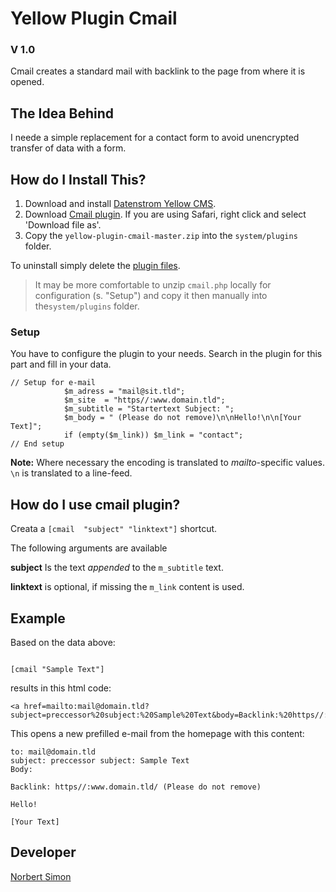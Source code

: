 # Yellow Plugin Cmail 

### V 1.0

Cmail creates a standard mail with backlink to the page from where it is opened.

## The Idea Behind

I neede a simple replacement for a contact form to avoid unencrypted transfer of data with a form.

## How do I Install This?

1. Download and install [Datenstrom Yellow CMS](https://github.com/datenstrom/yellow/).
2. Download [Cmail plugin](https://github.com/BsNoSi/yellow-plugin-cmail/archive/master.zip ).  If you are using Safari, right click and select 'Download file as'.
3. Copy the `yellow-plugin-cmail-master.zip` into the `system/plugins` folder.
 
To uninstall simply delete the [plugin files](update.ini).

> It may be more comfortable to unzip `cmail.php` locally for configuration (s. "Setup") and copy it then manually into the`system/plugins` folder.

### Setup

You have to configure the plugin to your needs. Search in the plugin for this part and fill in your data.

```
// Setup for e-mail
			$m_adress = "mail@sit.tld";
			$m_site  = "https//:www.domain.tld";
			$m_subtitle = "Startertext Subject: ";
			$m_body = " (Please do not remove)\n\nHello!\n\n[Your Text]";
			if (empty($m_link)) $m_link = "contact";
// End setup
```

**Note:** Where necessary the encoding is translated to *mailto*-specific values. `\n` is translated to a line-feed.


## How do I use cmail plugin?

Creata a `[cmail  "subject" "linktext"]` shortcut.

The following arguments are available

**subject** Is the text *appended* to the `m_subtitle` text.

**linktext** is optional, if missing the `m_link` content is used.

## Example

Based on the data above:

```

[cmail "Sample Text"]

```

results in this html code: 

```
<a href=mailto:mail@domain.tld?subject=preccessor%20subject:%20Sample%20Text&body=Backlink:%20https//:www.domain.tld/edit/%20(Please%20do%20not%20remove)%0A%0AHello%21%0A%0A[Your%20Text]>contact</a>
```

This opens a new prefilled e-mail from the homepage with this content:

```
to: mail@domain.tld
subject: preccessor subject: Sample Text
Body:

Backlink: https//:www.domain.tld/ (Please do not remove)

Hello!

[Your Text]

```


## Developer

[Norbert Simon](https://nosi.de)
